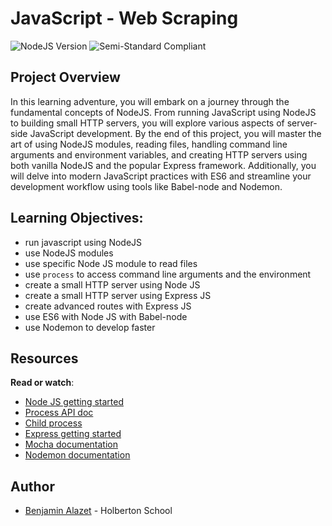 # JavaScript - Web Scraping

![NodeJS Version](https://img.shields.io/badge/NodeJS-10.14.x-green.svg) ![Semi-Standard Compliant](https://img.shields.io/badge/Semi--Standard-Compliant-orange.svg)

## Project Overview

In this learning adventure, you will embark on a journey through the fundamental concepts of NodeJS. From running JavaScript using NodeJS to building small HTTP servers, you will explore various aspects of server-side JavaScript development. By the end of this project, you will master the art of using NodeJS modules, reading files, handling command line arguments and environment variables, and creating HTTP servers using both vanilla NodeJS and the popular Express framework. Additionally, you will delve into modern JavaScript practices with ES6 and streamline your development workflow using tools like Babel-node and Nodemon.

## Learning Objectives:

-   run javascript using NodeJS
-   use NodeJS modules
-   use specific Node JS module to read files
-   use  `process`  to access command line arguments and the environment
-   create a small HTTP server using Node JS
-   create a small HTTP server using Express JS
-   create advanced routes with Express JS
-   use ES6 with Node JS with Babel-node
-   use Nodemon to develop faster

## Resources

**Read or watch**:

-   [Node JS getting started](https://intranet.hbtn.io/rltoken/BBAxoyvdfpyKMwP8KAs9WA "Node JS getting started")
-   [Process API doc](https://intranet.hbtn.io/rltoken/r7zaza7ho6hJ_7cLeTZ0Hg "Process API doc")
-   [Child process](https://intranet.hbtn.io/rltoken/WuPAaRD6tR4Z-BGVCuHGBA "Child process")
-   [Express getting started](https://intranet.hbtn.io/rltoken/KslKrqBhfpYswZkQF_3TFQ "Express getting started")
-   [Mocha documentation](https://intranet.hbtn.io/rltoken/RUmswWUbignL37NK1D9vFQ "Mocha documentation")
-   [Nodemon documentation](https://intranet.hbtn.io/rltoken/lN6akFeHiL8sfq8-DDgsFQ "Nodemon documentation")

## Author
- [Benjamin Alazet](https://github.com/Yliaze) - Holberton School